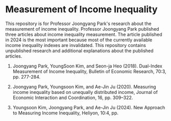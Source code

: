 # Measurement of Income Inequality

This repository is for Professor Joongyang Park's research about the measurement of income inequality.
Professor Joongyang Park published three articles about income inequality measurement.
The article published in 2024 is the most important because most of the currently available income inequality indexes are invalidated.
This repository contains unpublished research and additional explanations about the published articles.

1. Joongyang Park, YoungSoon Kim, and Seon-ja Heo (2018). Dual-Index Measurement of Income Inequality, Bulletin of Economic Research, 70:3, pp. 277-284. [](https://onlinelibrary.wiley.com/doi/abs/10.1111/boer.12141)
   
2. Joongyang Park, Youngsoon Kim, and Ae-Jin Ju (2020). Measuring income inequality based on unequally distributed income, 
Journal of Economic Interaction and Coordination, 16, pp. 309–322. [](https://link.springer.com/article/10.1007/s11403-020-00295-1)

3. Youngsoon Kim, Joongyang Park, and Ae-Jin Ju (2024). New Approach to Measuring Income Inequality, Heliyon, 10:4, pp. 
[](https://doi.org/10.1016/j.heliyon.2024.e26482)


